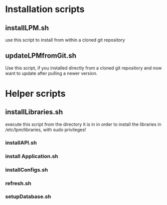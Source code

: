 # Installation scripts

## installLPM.sh

use this script to install from within a cloned git repository


## updateLPMfromGit.sh

Use this script, if you installed directly from a cloned git repository and now want to update after pulling a newer version.

# Helper scripts


## installLibraries.sh

execute this script from the directory it is in in order to install the libraries in /etc/lpm/libraries, with sudo privileges!

### installAPI.sh

### install Application.sh

### installConfigs.sh

### refresh.sh

### setupDatabase.sh